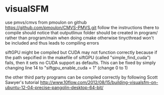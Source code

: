 # visualSFM
use pmvs/cmvs from pmoulon on github https://github.com/pmoulon/CMVS-PMVS.git
follow the instructions there to compile
should notice that outputlinux folder should be created in program/ rather than program/main when doing cmake
otherwise tinycthread won't be included and thus leads to compiling errors

siftGPU might be compiled but CUDA may not function correctly because if the path sepcified in the makefile of siftGPU (called "simple_find_cuda") fails, then it sets no CUDA support as defaults. This can be fixed by simply changing line 14 to "siftgpu_enable_cuda = 1" (change 0 to 1)

the other third party programs can be compiled correctly by following Scott Sawyer's tutorial http://www.10flow.com/2012/08/15/building-visualsfm-on-ubuntu-12-04-precise-pangolin-desktop-64-bit/
